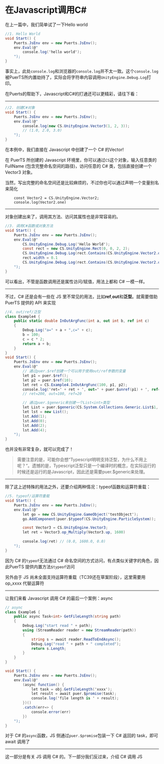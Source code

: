 # 在Javascript调用C#

在上一篇中，我们简单试了一下Hello world

```csharp
//1. Hello World
void Start() {
    Puerts.JsEnv env = new Puerts.JsEnv();
    env.Eval(@"
        console.log('hello world');
    ");
}
```

事实上，此处`console.log`和浏览器的`console.log`并不太一致。这个`console.log`被PuerTS所内置劫持了，实际会将字符串内容调用`UnityEngine.Debug.Log`打印。

在Puerts的帮助下，Javascript和C#的打通还可以更精彩，请往下看：

------------------

```csharp
//2. 创建C#对象
void Start() {
    Puerts.JsEnv env = new Puerts.JsEnv();
    env.Eval(@"
        console.log(new CS.UnityEngine.Vector3(1, 2, 3));
        // (1.0, 2.0, 3.0)
    ");
}
```
在本例中，我们直接在 Javascript 中创建了一个 C# 的Vector!

在 PuerTS 所创建的 Javascript 环境里，你可以通过`CS`这个对象，输入任意类的 FullName (包含完整命名空间的路径)，访问任意的 C# 类，包括直接创建一个 Vector3 对象。

当然，写出完整的命名空间还是比较麻烦的，不过你也可以通过声明一个变量别名来简化
```
    const Vector2 = CS.UnityEngine.Vector2;
    console.log(Vector2.one)
```
------------------------------------

对象创建出来了，调用其方法、访问其属性也是非常容易的。
```csharp
//3. 调用C#函数或对象方法
void Start() {
    Puerts.JsEnv env = new Puerts.JsEnv();
    env.Eval(@"
        CS.UnityEngine.Debug.Log('Hello World');
        const rect = new CS.UnityEngine.Rect(0, 0, 2, 2);
        CS.UnityEngine.Debug.Log(rect.Contains(CS.UnityEngine.Vector2.one)); // True
        rect.width = 0.1
        CS.UnityEngine.Debug.Log(rect.Contains(CS.UnityEngine.Vector2.one)); // False
    ");
}
```
可以看出，不管是函数调用还是属性访问/赋值，用法上都和 C# 一模一样。

---------------------

不过，C# 还是会有一些在 JS 里不常见的用法，比如**ref**,**out**和**泛型**。就需要借助 PuerTS 提供的 API 来实现

```csharp
//4. out/ref/泛型
class Example4 {
    public static double InOutArgFunc(int a, out int b, ref int c)
    {
        Debug.Log("a=" + a + ",c=" + c);
        b = 100;
        c = c * 2;
        return a + b;
    }
}
void Start() {
    Puerts.JsEnv env = new Puerts.JsEnv();
    env.Eval(@"
        // 通过puer.$ref创建一个可以用于使用out/ref参数的变量
        let p1 = puer.$ref();
        let p2 = puer.$ref(10);
        let ret = CS.Example4.InOutArgFunc(100, p1, p2);
        console.log('ret=' + ret + ', out=' + puer.$unref(p1) + ', ref=' + puer.$unref(p2));
        // ret=200, out=100, ref=20

        // 通过puer.$generic来创建一个List<int>类型
        let List = puer.$generic(CS.System.Collections.Generic.List$1, CS.System.Int32);
        let lst = new List();
        lst.Add(1);
        lst.Add(0);
        lst.Add(2);
        lst.Add(4);
    ");
}
```
也并没有非常复杂，就可以完成了！

> 需要注意的是，可能你会想“Typescript明明支持泛型，为什么不用上呢？“。遗憾的是，Typescript泛型只是一个编译时的概念，在实际运行的时候还是运行的是Javascript，因此还是需要puer.$generic来处理。

----------------------------

除了这上述特殊的用法之外，还要介绍两种情况：typeof函数和运算符重载：

```csharp
//5. typeof/运算符重载
void Start() {
    Puerts.JsEnv env = new Puerts.JsEnv();
    env.Eval(@"
        let go = new CS.UnityEngine.GameObject('testObject');
        go.AddComponent(puer.$typeof(CS.UnityEngine.ParticleSystem));

        const Vector3 = CS.UnityEngine.Vector3;
        let ret = Vector3.op_Multiply(Vector3.up, 1600)
        
        console.log(ret) // (0.0, 1600.0, 0.0)
    ");
}
```
因为 C# 的`typeof`无法通过 C# 命名空间的方式访问，有点类似关键字的角色，因此PuerTS 提供内置方法`$typeof`访问

另外由于 JS 尚未全面支持运算符重载（TC39还在草案阶段），这里需要用 op_xxxx 代替运算符

----------------

让我们来看 Javascript 调用 C# 的最后一个案例：async

```csharp
// async
class Example6 {
    public async Task<int> GetFileLength(string path)
    {
        Debug.Log("start read " + path);
        using (StreamReader reader = new StreamReader(path))
        {
            string s = await reader.ReadToEndAsync();
            Debug.Log("read " + path + " completed");
            return s.Length;
        }
    }
}

void Start() {
    Puerts.JsEnv env = new Puerts.JsEnv();
    env.Eval(@"
        (async function() {
            let task = obj.GetFileLength('xxxx');
            let result = await puer.$promise(task);
            console.log('file length is ' + result);
        })()
        .catch(err=> {
            console.error(err)
        })
    ");
}
```
对于 C# 的`async`函数，JS 侧通过`puer.$promise`包装一下 C# 返回的 task，即可 await 调用了

-------------
这一部分是有关 JS 调用 C# 的。下一部分我们反过来，介绍 C# 调用 JS